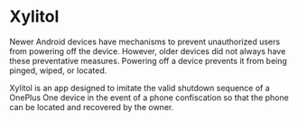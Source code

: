 # Xylitol

Newer Android devices have mechanisms to prevent unauthorized users from powering off the device. However, older devices did not always have these preventative measures. Powering off a device prevents it from being pinged, wiped, or located.

Xylitol is an app designed to imitate the valid shutdown sequence of a OnePlus One device in the event of a phone confiscation so that the phone can be located and recovered by the owner.

